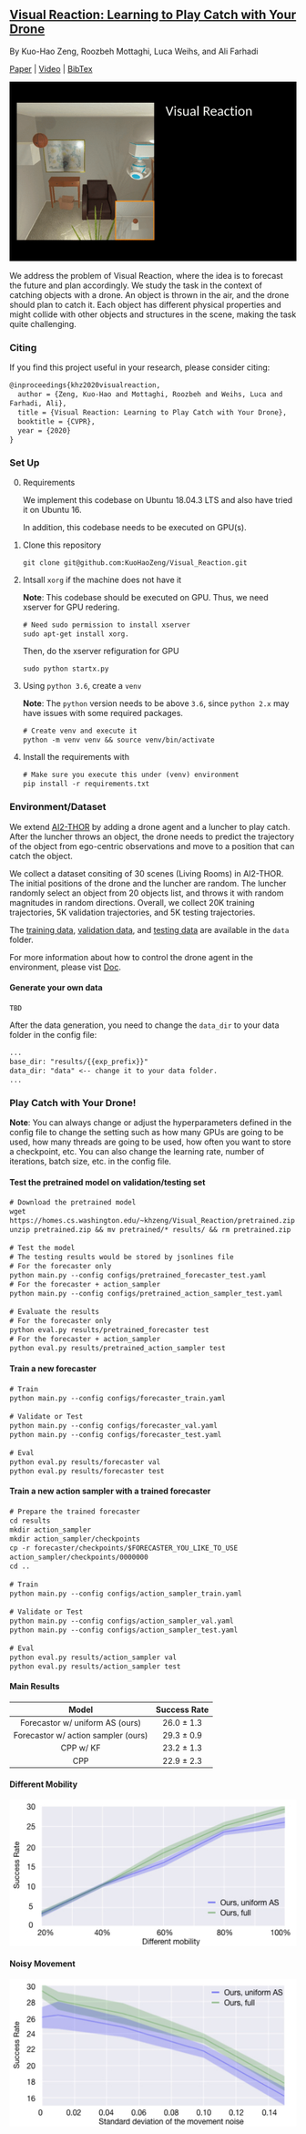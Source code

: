 ## [Visual Reaction: Learning to Play Catch with Your Drone](https://arxiv.org/pdf/1912.02155.pdf)

By Kuo-Hao Zeng, Roozbeh Mottaghi, Luca Weihs, and Ali Farhadi

[Paper](https://arxiv.org/pdf/1912.02155.pdf) | [Video](https://youtu.be/iyAoPuHxvYs) | [BibTex](#citing)

![](figs/DroneCatch.gif)

We address the problem of Visual Reaction, where the idea is to forecast the future and plan accordingly. We study the task in the context of catching objects with a drone. An object is thrown in the air, and the drone should plan to catch it. Each object has different physical properties and might collide with other objects and structures in the scene, making the task quite challenging. 

### Citing

If you find this project useful in your research, please consider citing:

```
@inproceedings{khz2020visualreaction,
  author = {Zeng, Kuo-Hao and Mottaghi, Roozbeh and Weihs, Luca and Farhadi, Ali},
  title = {Visual Reaction: Learning to Play Catch with Your Drone},
  booktitle = {CVPR},	    
  year = {2020}
}
```

### Set Up

0. Requirements

   We implement this codebase on Ubuntu 18.04.3 LTS and also have tried it on Ubuntu 16.

   In addition, this codebase needs to be executed on GPU(s).

1. Clone this repository

   ```
   git clone git@github.com:KuoHaoZeng/Visual_Reaction.git
   ```
   
2. Intsall `xorg` if the machine does not have it

   **Note**: This codebase should be executed on GPU. Thus, we need xserver for GPU redering.

   ```
   # Need sudo permission to install xserver
   sudo apt-get install xorg.
   ```

   Then, do the xserver refiguration for GPU

   ```
   sudo python startx.py
   ```

4. Using `python 3.6`, create a `venv`

   **Note**: The `python` version needs to be above `3.6`, since `python 2.x` may have issues with some required packages.
   
   ```
   # Create venv and execute it
   python -m venv venv && source venv/bin/activate
   ```
   
4. Install the requirements with

   ```
   # Make sure you execute this under (venv) environment
   pip install -r requirements.txt
   ```

### Environment/Dataset

We extend [AI2-THOR](http://ai2thor.allenai.org/) by adding a drone agent and a luncher to play
catch. After the luncher throws an object, the drone needs to
predict the trajectory of the object from ego-centric observations
and move to a position that can catch the object.

We collect a dataset consiting of 30 scenes (Living Rooms) in
AI2-THOR. The initial positions of the drone and the luncher are random.
The luncher randomly select an object from 20 objects list, and throws
it with random magnitudes in random directions. Overall, we collect 20K 
training trajectories, 5K validation trajectories, and 5K testing trajectories.

The [training data](data/train.json), [validation data](data/val.json), and [testing data](data/test.json) are available in the `data` folder.

For more information about how to control the drone agent in the environment, please vist [Doc](https://ai2thor.allenai.org/ithor/documentation/).

#### Generate your own data

```
TBD
```

After the data generation, you need to change the `data_dir` to your data folder in the config file:

```
...
base_dir: "results/{{exp_prefix}}"
data_dir: "data" <-- change it to your data folder.
...
```

### Play Catch with Your Drone!

**Note**: You can always change or adjust the hyperparameters defined in the config file to change the setting such as how many GPUs are going to be used, how many threads are going to be used, how often you want to store a checkpoint, etc. You can also change the learning rate, number of iterations, batch size, etc. in the config file.

#### Test the pretrained model on validation/testing set

```
# Download the pretrained model
wget https://homes.cs.washington.edu/~khzeng/Visual_Reaction/pretrained.zip
unzip pretrained.zip && mv pretrained/* results/ && rm pretrained.zip

# Test the model
# The testing results would be stored by jsonlines file
# For the forecaster only
python main.py --config configs/pretrained_forecaster_test.yaml
# For the forecaster + action_sampler
python main.py --config configs/pretrained_action_sampler_test.yaml

# Evaluate the results
# For the forecaster only
python eval.py results/pretrained_forecaster test
# For the forecaster + action_sampler
python eval.py results/pretrained_action_sampler test
```

#### Train a new forecaster

```
# Train
python main.py --config configs/forecaster_train.yaml

# Validate or Test
python main.py --config configs/forecaster_val.yaml
python main.py --config configs/forecaster_test.yaml

# Eval
python eval.py results/forecaster val
python eval.py results/forecaster test
```

#### Train a new action sampler with a trained forecaster

```
# Prepare the trained forecaster
cd results
mkdir action_sampler
mkdir action_sampler/checkpoints
cp -r forecaster/checkpoints/$FORECASTER_YOU_LIKE_TO_USE action_sampler/checkpoints/0000000
cd ..

# Train
python main.py --config configs/action_sampler_train.yaml

# Validate or Test
python main.py --config configs/action_sampler_val.yaml
python main.py --config configs/action_sampler_test.yaml

# Eval
python eval.py results/action_sampler val
python eval.py results/action_sampler test
```

#### Main Results

| Model  | Success Rate |
| :-------------: | :-------------: |
| Forecastor w/ uniform AS (ours) | 26.0 &pm; 1.3 |
| Forecastor w/ action sampler (ours) | 29.3 &pm; 0.9 |
| CPP w/ KF | 23.2 &pm; 1.3 |
| CPP | 22.9 &pm; 2.3 |

#### Different Mobility

<img src="figs/mobility_result.jpeg" style="zoom:150%;" />

#### Noisy Movement

<img src="figs/noise_result.jpeg" style="zoom:150%;" />
